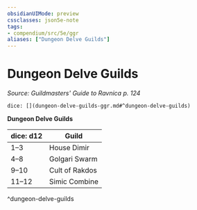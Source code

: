 ```yaml
---
obsidianUIMode: preview
cssclasses: json5e-note
tags:
- compendium/src/5e/ggr
aliases: ["Dungeon Delve Guilds"]
---
```

# Dungeon Delve Guilds
*Source: Guildmasters' Guide to Ravnica p. 124* 

`dice: [](dungeon-delve-guilds-ggr.md#^dungeon-delve-guilds)`

**Dungeon Delve Guilds**

| dice: d12 | Guild |
|-----------|-------|
| 1–3 | House Dimir |
| 4–8 | Golgari Swarm |
| 9–10 | Cult of Rakdos |
| 11–12 | Simic Combine |
^dungeon-delve-guilds